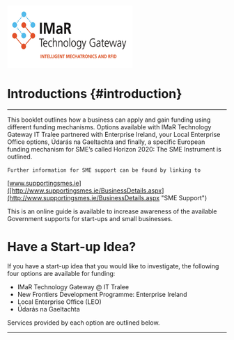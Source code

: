 ![imarLogo](/assets/imarLogo.png)

# Introductions {#introduction}

---

This booklet outlines how a business can apply and gain funding using different funding mechanisms. Options available with IMaR Technology Gateway IT Tralee partnered with Enterprise Ireland, your Local Enterprise Office options, Údarás na Gaeltachta and finally, a specific European funding mechanism for SME’s called Horizon 2020: The SME Instrument is outlined.

```
Further information for SME support can be found by linking to
```

[www.supportingsmes.ie]([http://www.supportingsmes.ie/BusinessDetails.aspx](http://www.supportingsmes.ie/BusinessDetails.aspx "SME Support")

This is an online guide is available to increase awareness of the available Government supports for start-ups and small businesses.

# Have a Start-up Idea?

If you have a start-up idea that you would like to investigate, the following four options are available for funding:

* IMaR Technology Gateway @ IT Tralee
* New Frontiers Development Programme: Enterprise Ireland
* Local Enterprise Office \(LEO\)
* Údarás na Gaeltachta


Services provided by each option are outlined below.

---

